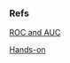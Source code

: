 ### Refs

[ROC and AUC](https://www.youtube.com/watch?v=4jRBRDbJemM)

[Hands-on](https://machinelearningmastery.com/roc-curves-and-precision-recall-curves-for-classification-in-python/)